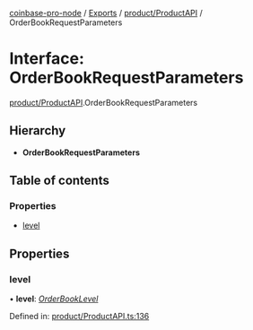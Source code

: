 [coinbase-pro-node](../../README.md) / [Exports](../../modules.md) / [product/ProductAPI](../../modules/product_productapi.md) / OrderBookRequestParameters

# Interface: OrderBookRequestParameters

[product/ProductAPI](../../modules/product_productapi.md).OrderBookRequestParameters

## Hierarchy

- **OrderBookRequestParameters**

## Table of contents

### Properties

- [level](productapi.orderbookrequestparameters.md#level)

## Properties

### level

• **level**: [_OrderBookLevel_](../../enums/product/productapi.orderbooklevel.md)

Defined in: [product/ProductAPI.ts:136](https://github.com/bennycode/coinbase-pro-node/blob/bf1bcdd/src/product/ProductAPI.ts#L136)
